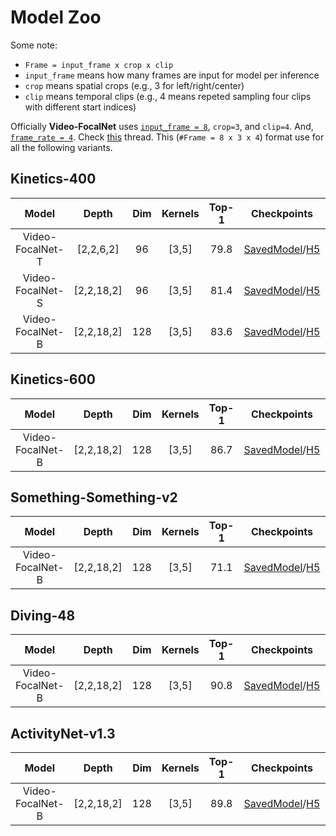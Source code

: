 # Model Zoo

Some note:

-  `Frame = input_frame x crop x clip`
  - `input_frame` means how many frames are input for model per inference
  - `crop` means spatial crops (e.g., 3 for left/right/center)
  - `clip` means temporal clips (e.g., 4 means repeted sampling four clips with different start indices)

Officially **Video-FocalNet** uses [`input_frame = 8`](https://github.com/TalalWasim/Video-FocalNets/blob/0909341725fec9103156085dd11e1c8d45d2d05b/configs/activitynet/video-focalnet_base.yaml#L6), `crop=3`, and `clip=4`. And, [`frame_rate = 4`](https://github.com/TalalWasim/Video-FocalNets/blob/0909341725fec9103156085dd11e1c8d45d2d05b/configs/activitynet/video-focalnet_base.yaml#L32). Check [this](https://github.com/TalalWasim/Video-FocalNets/issues/2#issuecomment-1733370954) thread. This (`#Frame = 8 x 3 x 4`) format use for all the following variants.

## Kinetics-400

|       Model      |    Depth   | Dim | Kernels | Top-1 | Checkpoints | Config | Params (MB)
|:----------------:|:----------:|:---:|:-------:|:-----:|:--------:|:--------:|:--------:|
| Video-FocalNet-T |  [2,2,6,2] |  96 |  [3,5]  |  79.8 |   [SavedModel]()/[H5]()   |   [cfg](https://github.com/TalalWasim/Video-FocalNets/blob/main/configs/kinetics400/video-focalnet_tiny.yaml)   |   49.55   |
| Video-FocalNet-S | [2,2,18,2] |  96 |  [3,5]  |  81.4 |   [SavedModel]()/[H5]()   |   [cfg](https://github.com/TalalWasim/Video-FocalNets/blob/main/configs/kinetics400/video-focalnet_small.yaml)   |   88.74   |
| Video-FocalNet-B | [2,2,18,2] | 128 |  [3,5]  |  83.6 |   [SavedModel]()/[H5]()   |   [cfg](https://github.com/TalalWasim/Video-FocalNets/blob/main/configs/kinetics400/video-focalnet_base.yaml)   |   157.03   |

## Kinetics-600

|       Model      |    Depth   | Dim | Kernels | Top-1 | Checkpoints | Config | Params (MB)
|:----------------:|:----------:|:---:|:-------:|:-----:|:--------:|:--------:|:--------:|
| Video-FocalNet-B | [2,2,18,2] | 128 |  [3,5]  |  86.7 |   [SavedModel]()/[H5]()   |   [cfg](https://github.com/TalalWasim/Video-FocalNets/blob/main/configs/kinetics600/video-focalnet_base.yaml)   |   157.03   |

## Something-Something-v2

|       Model      |    Depth   | Dim | Kernels | Top-1 | Checkpoints | Config | Params (MB)
|:----------------:|:----------:|:---:|:-------:|:-----:|:--------:|:--------:|:--------:|
| Video-FocalNet-B | [2,2,18,2] | 128 |  [3,5]  |  71.1 |   [SavedModel]()/[H5]()   |   [cfg](https://github.com/TalalWasim/Video-FocalNets/blob/main/configs/ssv2/video-focalnet_base.yaml)   |   157.03   |

## Diving-48

|       Model      |    Depth   | Dim | Kernels | Top-1 | Checkpoints | Config | Params (MB)
|:----------------:|:----------:|:---:|:-------:|:-----:|:--------:|:--------:|:--------:|
| Video-FocalNet-B | [2,2,18,2] | 128 |  [3,5]  |  90.8 |   [SavedModel]()/[H5]()   |   [cfg](https://github.com/TalalWasim/Video-FocalNets/blob/main/configs/diving48/video-focalnet_base.yaml)   |   157.03   |

## ActivityNet-v1.3

|       Model      |    Depth   | Dim | Kernels | Top-1 | Checkpoints | Config | Params (MB)
|:----------------:|:----------:|:---:|:-------:|:-----:|:--------:|:--------:|:--------:|
| Video-FocalNet-B | [2,2,18,2] | 128 |  [3,5]  |  89.8 |   [SavedModel]()/[H5]()   |   [cfg](https://github.com/TalalWasim/Video-FocalNets/blob/main/configs/activitynet/video-focalnet_base.yaml)   |   157.03  |
